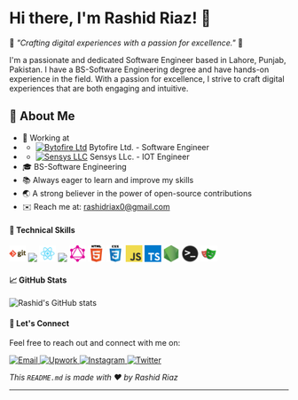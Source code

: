 # Hi there, I'm Rashid Riaz! 👋

🌟 _"Crafting digital experiences with a passion for excellence."_ 🌟 

I'm a passionate and dedicated Software Engineer based in Lahore, Punjab, Pakistan. I have a  BS-Software Engineering degree and have hands-on experience in the field. With a passion for excellence, I strive to craft digital experiences that are both engaging and intuitive.

## 🌟 About Me

- 💼 Working at
- - [![Bytofire Ltd](https://framerusercontent.com/images/dWPkofI7ihNVBDwvyPcNzCYeSk.png)](https://bytofire.com/) Bytofire Ltd. - Software Engineer
- - [![Sensys LLC](https://www.sensys.com/wp-content/uploads/2023/08/Sensys-1.svg)](https://sensys.com/) Sensys LLc. - IOT Engineer
- 🎓 BS-Software Engineering
- 📚 Always eager to learn and improve my skills
- 🌏 A strong believer in the power of open-source contributions
- ✉️ Reach me at: [rashidriax0@gmail.com](mailto:rashidriax0@gmail.com)

#### 🔧 Technical Skills

<code><img height="30" src="https://raw.githubusercontent.com/github/explore/80688e429a7d4ef2fca1e82350fe8e3517d3494d/topics/git/git.png"></code>
<code><img height="30" src="https://raw.githubusercontent.com/flutter/website/master/src/_assets/image/flutter-lockup.png"></code>
<code><img height="30" src="https://raw.githubusercontent.com/github/explore/main/topics/react/react.png"></code>
<code><img height="30" src="https://miro.medium.com/v2/resize:fit:1400/format:webp/0*SoqCeEz9EctJBXKw.png"></code>
<code><img height="30" src="https://raw.githubusercontent.com/github/explore/main/topics/graphql/graphql.png"></code>
<code><img height="30" src="https://raw.githubusercontent.com/github/explore/main/topics/html/html.png"></code>
<code><img height="30" src="https://raw.githubusercontent.com/github/explore/main/topics/css/css.png"></code>
<code><img height="30" src="https://raw.githubusercontent.com/github/explore/main/topics/javascript/javascript.png"></code>
<code><img height="30" src="https://raw.githubusercontent.com/github/explore/main/topics/typescript/typescript.png"></code>
<code><img height="30" src="https://raw.githubusercontent.com/github/explore/80688e429a7d4ef2fca1e82350fe8e3517d3494d/topics/nodejs/nodejs.png"></code>
<code><img height="30" src="https://raw.githubusercontent.com/github/explore/80688e429a7d4ef2fca1e82350fe8e3517d3494d/topics/terminal/terminal.png"></code>
<code><img height="30" src="https://raw.githubusercontent.com/github/explore/main/topics/playwright/playwright.png"></code>

#### 📈 GitHub Stats

![Rashid's GitHub stats](https://github-readme-stats.vercel.app/api?username=rashidriaz&show_icons=true&theme=radical)

#### 🤝 Let's Connect

Feel free to reach out and connect with me on:

<a href="mailto:rashidriax0@gmail.com" target="_blank">
  <img alt="Email" src="https://img.shields.io/badge/-Email-D14836?style=flat&logo=gmail&logoColor=white">
</a>
<a href="https://www.upwork.com/freelancers/~01de6182b536b750be" target="_blank">
  <img alt="Upwork" src="https://img.shields.io/badge/-Upwork-6FDA44?style=flat&logo=upwork&logoColor=white">
</a>
<a href="https://www.instagram.com/hey_rashid_here/" target="_blank">
  <img alt="Instagram" src="https://img.shields.io/badge/-Instagram-E4405F?style=flat&logo=instagram&logoColor=white">
</a>
<a href="https://twitter.com/rashidr980" target="_blank">
  <img alt="Twitter" src="https://img.shields.io/badge/-Twitter-1DA1F2?style=flat&logo=twitter&logoColor=white">
</a>

_This `README.md` is made with ❤️ by Rashid Riaz_

---
